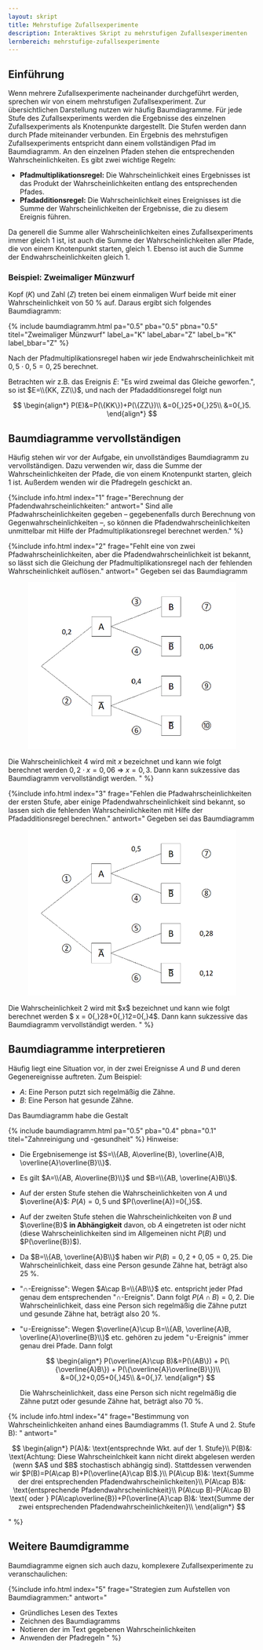 ```yaml
---
layout: skript
title: Mehrstufige Zufallsexperimente
description: Interaktives Skript zu mehrstufigen Zufallsexperimenten
lernbereich: mehrstufige-zufallsexperimente
---
```


## Einführung

Wenn mehrere Zufallsexperimente nacheinander durchgeführt werden, sprechen wir von einem mehrstufigen Zufallsexperiment. Zur übersichtlichen Darstellung nutzen wir häufig Baumdiagramme. Für jede Stufe des Zufallsexperiments werden die Ergebnisse des einzelnen Zufallsexperiments als Knotenpunkte dargestellt. Die Stufen werden dann durch Pfade miteinander verbunden. Ein Ergebnis des mehrstufigen Zufallsexperiments entspricht dann einem vollständigen Pfad im Baumdiagramm. An den einzelnen Pfaden stehen die entsprechenden Wahrscheinlichkeiten. Es gibt zwei wichtige Regeln:

- **Pfadmultiplikationsregel:** Die Wahrscheinlichkeit eines Ergebnisses ist das Produkt der Wahrscheinlichkeiten entlang des entsprechenden Pfades.
- **Pfadadditionsregel:** Die Wahrscheinlichkeit eines Ereignisses ist die Summe der Wahrscheinlichkeiten der Ergebnisse, die zu diesem Ereignis führen.

Da generell die Summe aller Wahrscheinlichkeiten eines Zufallsexperiments immer gleich 1 ist, ist auch die Summe der Wahrscheinlichkeiten aller Pfade, die von einem Knotenpunkt starten, gleich 1. Ebenso ist auch die Summe der Endwahrscheinlichkeiten gleich 1.

### Beispiel: Zweimaliger Münzwurf

Kopf ($K$) und Zahl ($Z$) treten bei einem einmaligen Wurf beide mit einer Wahrscheinlichkeit von 50&nbsp;% auf. Daraus ergibt sich folgendes Baumdiagramm:

{% include baumdiagramm.html
    pa="0.5"
    pba="0.5"
    pbna="0.5"
    titel="Zweimaliger Münzwurf"
    label_a="K"
    label_abar="Z"
    label_b="K"
    label_bbar="Z"
%}

Nach der Pfadmultiplikationsregel haben wir jede Endwahrscheinlichkeit mit $0{,}5\cdot 0{,}5=0{,}25$ berechnet.

Betrachten wir z.B. das Ereignis $E$: "Es wird zweimal das Gleiche geworfen.", so ist $E=\\{KK, ZZ\\}$, und nach der Pfadadditionsregel folgt nun

$$
\begin{align*}
P(E)&=P(\{KK\})+P(\{ZZ\})\\
&=0{,}25+0{,}25\\
&=0{,}5.
\end{align*}
$$

## Baumdiagramme vervollständigen

Häufig stehen wir vor der Aufgabe, ein unvollständiges Baumdiagramm zu vervollständigen. Dazu verwenden wir, dass die Summe der Wahrscheinlichkeiten der Pfade, die von einem Knotenpunkt starten, gleich 1 ist. Außerdem wenden wir die Pfadregeln geschickt an.

{%include info.html
index="1"
frage="Berechnung der Pfadendwahrscheinlichkeiten:"
antwort="
Sind alle Pfadwahrscheinlichkeiten gegeben – gegebenenfalls durch Berechnung von Gegenwahrscheinlichkeiten –, so können die Pfadendwahrscheinlichkeiten unmittelbar mit Hilfe der Pfadmultiplikationsregel berechnet werden."
%}

<div id="skript-aufgabe-1"></div>

{%include info.html
index="2"
frage="Fehlt eine von zwei Pfadwahrscheinlichkeiten, aber die Pfadendwahrscheinlichkeit ist bekannt, so lässt sich die Gleichung der Pfadmultiplikationsregel nach der fehlenden Wahrscheinlichkeit auflösen."
antwort="
Gegeben sei das Baumdiagramm

 <figure>
  <img src='Baum1.png'>
</figure>

Die Wahrscheinlichkeit 4 wird mit $x$ bezeichnet und kann wie folgt berechnet werden $0{,}2\cdot x = 0{,}06$ $\Rightarrow$ $x=0{,}3$. Dann kann sukzessive das Baumdiagramm vervollständigt werden.
"
%}

<div id="skript-aufgabe-2"></div>

{%include info.html
index="3"
frage="Fehlen die Pfadwahrscheinlichkeiten der ersten Stufe, aber einige Pfadendwahrscheinlichkeit sind bekannt, so lassen sich die fehlenden Wahrscheinlichkeiten mit Hilfe der Pfadadditionsregel berechnen."
antwort="
Gegeben sei das Baumdiagramm

 <figure>
  <img src='Baum2.png'>
</figure>
Die Wahrscheinlichkeit 2 wird mit $x$ bezeichnet und kann wie folgt berechnet werden $ x = 0{,}28+0{,}12=0{,}4$. Dann kann sukzessive das Baumdiagramm vervollständigt werden.
"
%}

<div id="skript-aufgabe-3"></div>

## Baumdiagramme interpretieren

Häufig liegt eine Situation vor, in der zwei Ereignisse $A$ und $B$ und deren Gegenereignisse auftreten. Zum Beispiel:

- $A$: Eine Person putzt sich regelmäßig die Zähne.
- $B$: Eine Person hat gesunde Zähne.

Das Baumdiagramm habe die Gestalt

{% include baumdiagramm.html
    pa="0.5"
    pba="0.4"
    pbna="0.1"
    titel="Zahnreinigung und -gesundheit"
%}
Hinweise:

- Die Ergebnisemenge ist $S=\\{AB, A\overline{B}, \overline{A}B, \overline{A}\overline{B}\\}$.
- Es gilt $A=\\{AB, A\overline{B}\\}$ und $B=\\{AB, \overline{A}B\\}$.
- Auf der ersten Stufe stehen die Wahrscheinlichkeiten von $A$ und $\overline{A}$: $P(A)=0{,}5$ und $P(\overline{A})=0{,}5$.
- Auf der zweiten Stufe stehen die Wahrscheinlichkeiten von $B$ und $\overline{B}$ **in Abhängigkeit** davon, ob $A$ eingetreten ist oder nicht (diese Wahrscheinlichkeiten sind im Allgemeinen nicht $P(B)$ und $P(\overline{B})$).
- Da $B=\\{AB, \overline{A}B\\}$ haben wir $P(B)=0{,}2+0{,}05=0{,}25$. Die Wahrscheinlichkeit, dass eine Person gesunde Zähne hat, beträgt also 25&nbsp;%.
- "$\cap$-Ereignisse": Wegen $A\cap B=\\{AB\\}$ etc. entspricht jeder Pfad genau dem entsprechenden "$\cap$-Ereignis". Dann folgt $P(A\cap B)=0{,}2$. Die Wahrscheinlichkeit, dass eine Person sich regelmäßig die Zähne putzt und gesunde Zähne hat, beträgt also 20&nbsp;%.
- "$\cup$-Ereignisse": Wegen $\overline{A}\cup B=\\{AB, \overline{A}B, \overline{A}\overline{B}\\}$ etc. gehören zu jedem "$\cup$-Ereignis" immer genau drei Pfade. Dann folgt

  $$
  \begin{align*}
  P(\overline{A}\cup B)&=P(\{AB\}) + P(\{\overline{A}B\}) + P(\{\overline{A}\overline{B}\})\\
  &=0{,}2+0,05+0{,}45\\
  &=0{,}7.
  \end{align*}
  $$

  Die Wahrscheinlichkeit, dass eine Person sich nicht regelmäßig die Zähne putzt oder gesunde Zähne hat, beträgt also 70&nbsp;%.


{% include info.html
index="4"
frage="Bestimmung von Wahrscheinlichkeiten anhand eines Baumdiagramms (1. Stufe A und 2. Stufe B):
"
antwort="

$$
\begin{align*}
P(A)&: \text{entsprechnde Wkt. auf der 1. Stufe}\\
P(B)&: \text{Achtung: Diese Wahrscheinlchkeit kann nicht direkt abgelesen werden (wenn $A$ und $B$ stochastisch abhängig sind). Stattdessen verwenden wir $P(B)=P(A\cap B)+P(\overline{A}\cap B)$.}\\
P(A\cup B)&: \text{Summe der drei entsprechenden Pfadendwahrscheinlichkeiten}\\
P(A\cap B)&: \text{entsprechende Pfadendwahrscheinlichkeit}\\
P(A\cup B)-P(A\cap B) \text{ oder } P(A\cap\overline{B})+P(\overline{A}\cap B)&: \text{Summe der zwei entsprechenden Pfadendwahrscheinlichkeiten}\\
\end{align*}
$$

"
%}

<div id="skript-aufgabe-4"></div>

## Weitere Baumdigramme

Baumdiagramme eignen sich auch dazu, komplexere Zufallsexperimente zu veranschaulichen:

{%include info.html
index="5"
frage="Strategien zum Aufstellen von Baumdiagrammen:"
antwort="
- Gründliches Lesen des Textes
- Zeichnen des Baumdiagramms
- Notieren der im Text gegebenen Wahrscheinlichkeiten
- Anwenden der Pfadregeln
"
%}

<div id="skript-aufgabe-5"></div>

<!--### Urnenmodelle
Ein wichtiges Beipsiel für mehrstufige Zufallsexperimente sind das Ziehen von Kugeln aus einer Urne. Hier müssen wir unterscheiden, ob Kugeln zurückgegelgt werden oder nicht.

#### Beispiel: Ziehen mit Zurücklegen
In einer Urne

und dann ein alltägliches zufallsexpeirment, das als urnenmodell interpretiert werden kann

-->
